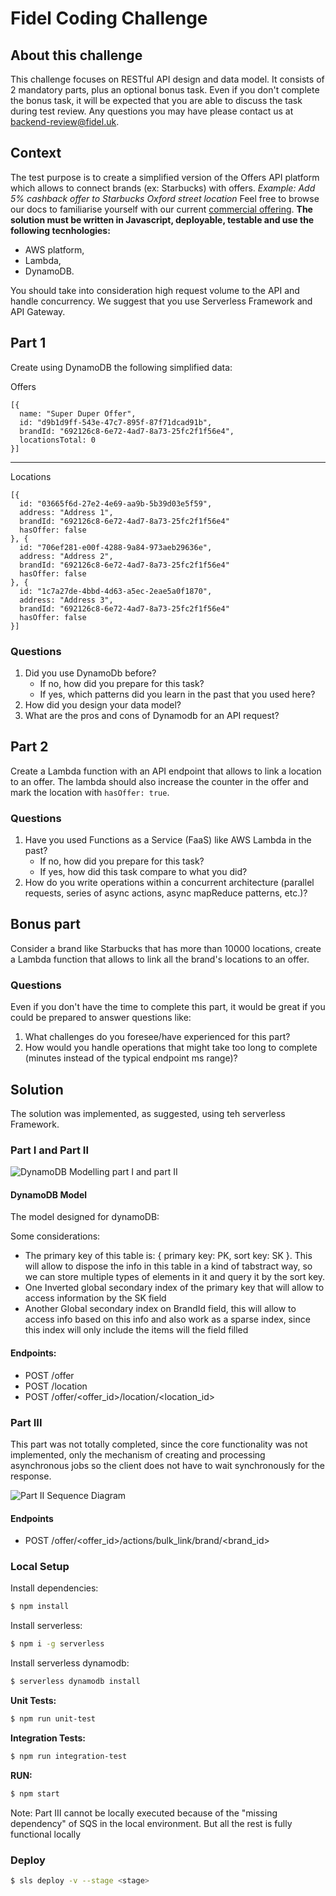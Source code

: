 # Fidel Coding Challenge

## About this challenge

This challenge focuses on RESTful API design and data model. It consists of 2 mandatory parts, plus an optional bonus task.
Even if you don't complete the bonus task, it will be expected that you are able to discuss the task during test review.
Any questions you may have please contact us at backend-review@fidel.uk.

## Context

The test purpose is to create a simplified version of the Offers API platform which allows to connect brands (ex: Starbucks) with offers.
_Example: Add 5% cashback offer to Starbucks Oxford street location_
Feel free to browse our docs to familiarise yourself with our current [commercial offering](https://docs.fidel.uk/offers).
**The solution must be written in Javascript, deployable, testable and use the following tecnhologies:**

- AWS platform,
- Lambda,
- DynamoDB.
  
You should take into consideration high request volume to the API and handle concurrency.
We suggest that you use Serverless Framework and API Gateway.

## Part 1

Create using DynamoDB the following simplified data:

Offers

```
[{
  name: "Super Duper Offer",
  id: "d9b1d9ff-543e-47c7-895f-87f71dcad91b",
  brandId: "692126c8-6e72-4ad7-8a73-25fc2f1f56e4",
  locationsTotal: 0
}]
```

---

Locations

```
[{
  id: "03665f6d-27e2-4e69-aa9b-5b39d03e5f59",
  address: "Address 1",
  brandId: "692126c8-6e72-4ad7-8a73-25fc2f1f56e4"
  hasOffer: false
}, {
  id: "706ef281-e00f-4288-9a84-973aeb29636e",
  address: "Address 2",
  brandId: "692126c8-6e72-4ad7-8a73-25fc2f1f56e4"
  hasOffer: false
}, {
  id: "1c7a27de-4bbd-4d63-a5ec-2eae5a0f1870",
  address: "Address 3",
  brandId: "692126c8-6e72-4ad7-8a73-25fc2f1f56e4"
  hasOffer: false
}]
```

### Questions

1. Did you use DynamoDb before?
   - If no, how did you prepare for this task?
   - If yes, which patterns did you learn in the past that you used here?
2. How did you design your data model?
3. What are the pros and cons of Dynamodb for an API request?

## Part 2

Create a Lambda function with an API endpoint that allows to link a location to an offer. The lambda should also increase the counter in the offer and mark the location with `hasOffer: true`.

### Questions

1. Have you used Functions as a Service (FaaS) like AWS Lambda in the past?
   - If no, how did you prepare for this task?
   - If yes, how did this task compare to what you did?
2. How do you write operations within a concurrent architecture (parallel requests, series of async actions, async mapReduce patterns, etc.)?

## Bonus part

Consider a brand like Starbucks that has more than 10000 locations, create a Lambda function that allows to link all the brand's locations to an offer.

### Questions

Even if you don't have the time to complete this part, it would be great if you could be prepared to answer questions like:

1. What challenges do you foresee/have experienced for this part?
2. How would you handle operations that might take too long to complete (minutes instead of the typical endpoint ms range)?

## Solution

The solution was implemented, as suggested, using teh serverless Framework.

### Part I and Part II

![DynamoDB Modelling part I and part II](https://raw.githubusercontent.com/FidelLimited/be-techtest-pedropiloto/master/documentation/model.png?token=ADAT4OQFQA76QTSOCJZ4BYS7WUQOQ)

#### DynamoDB Model

The model designed for dynamoDB:

Some considerations:

- The primary key of this table is: { primary key: PK, sort key: SK }. This will allow to dispose the info in this table in a kind of tabstract way, so we can store multiple types of elements in it and query it by the sort key.
- One Inverted global secondary index of the primary key that will allow to access information by the SK field
- Another Global secondary index on BrandId field, this will allow to access info based on this info and also work as a sparse index, since this index will only include the items will the field filled

#### Endpoints:
- POST /offer
- POST /location
- POST /offer/<offer_id>/location/<location_id>

### Part III

This part was not totally completed, since the core functionality was not implemented, only the mechanism of creating and processing asynchronous jobs so the client does not have to wait synchronously for the response.

![Part II Sequence Diagram](https://raw.githubusercontent.com/FidelLimited/be-techtest-pedropiloto/master/documentation/part_3_sd.png?token=ADAT4OSRUTIESTPOMMOWPV27WUQPQ)

#### Endpoints
- POST /offer/<offer_id>/actions/bulk_link/brand/<brand_id>

### Local Setup

Install dependencies:
```sh
$ npm install
```

Install serverless:
```sh
$ npm i -g serverless
```

Install serverless dynamodb:
```sh
$ serverless dynamodb install
```

**Unit Tests:**
```sh
$ npm run unit-test
```

**Integration Tests:**
```sh
$ npm run integration-test
```

**RUN:**
```sh
$ npm start
```

Note: Part III cannot be locally executed because of the "missing dependency" of SQS in the local environment. But all the rest is fully functional locally

### Deploy
```sh
$ sls deploy -v --stage <stage>
```





